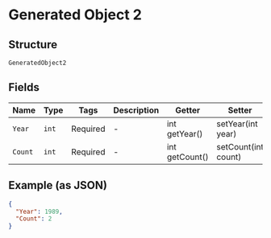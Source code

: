 
# Generated Object 2

## Structure

`GeneratedObject2`

## Fields

| Name | Type | Tags | Description | Getter | Setter |
|  --- | --- | --- | --- | --- | --- |
| `Year` | `int` | Required | - | int getYear() | setYear(int year) |
| `Count` | `int` | Required | - | int getCount() | setCount(int count) |

## Example (as JSON)

```json
{
  "Year": 1989,
  "Count": 2
}
```

